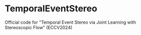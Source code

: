 # TemporalEventStereo
Official code for "Temporal Event Stereo via Joint Learning with Stereoscopic Flow" (ECCV2024)
